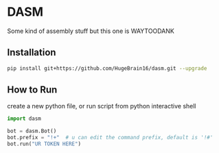 # DASM

Some kind of assembly stuff but this one is WAYTOODANK

## Installation

```sh
pip install git+https://github.com/HugeBrain16/dasm.git --upgrade
```

## How to Run

create a new python file, or run script from python interactive shell

```py
import dasm

bot = dasm.Bot()
bot.prefix = "!+"  # u can edit the command prefix, default is '!#'
bot.run("UR TOKEN HERE")
```
